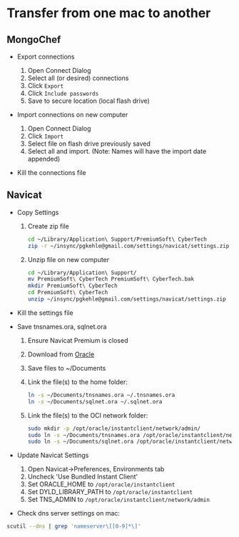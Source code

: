 
# Transfer from one mac to another

## MongoChef

* Export connections
  1. Open Connect Dialog
  1. Select all (or desired) connections
  1. Click `Export`
  1. Click `Include passwords`
  1. Save to secure location (local flash drive)
  
* Import connections on new computer
  1. Open Connect Dialog
  1. Click `Import`
  1. Select file on flash drive previously saved
  1. Select all and import.  (Note: Names will have the import date appended)
  
* Kill the connections file

## Navicat

* Copy Settings
  1. Create zip file

     ```bash
     cd ~/Library/Application\ Support/PremiumSoft\ CyberTech
     zip -r ~/insync/pgkehle@gmail.com/settings/navicat/settings.zip .
     ```
  1. Unzip file on new computer

     ```bash
     cd ~/Library/Application\ Support/
     mv PremiumSoft\ CyberTech PremiumSoft\ CyberTech.bak
     mkdir PremiumSoft\ CyberTech
     cd PremiumSoft\ CyberTech
     unzip ~/insync/pgkehle@gmail.com/settings/navicat/settings.zip
     ```

* Kill the settings file

* Save tnsnames.ora, sqlnet.ora
  1. Ensure Navicat Premium is closed
  1. Download from [Oracle](http://www.ncsu.edu/project/oraclenet/tns.html)
  1. Save files to ~/Documents
  1. Link the file(s) to the home folder:

     ```bash
     ln -s ~/Documents/tnsnames.ora ~/.tnsnames.ora
     ln -s ~/Documents/sqlnet.ora ~/.sqlnet.ora
     ```
  1. Link the file(s) to the OCI network folder:

     ```bash
     sudo mkdir -p /opt/oracle/instantclient/network/admin/
     sudo ln -s ~/Documents/tnsnames.ora /opt/oracle/instantclient/network/admin/
     sudo ln -s ~/Documents/sqlnet.ora /opt/oracle/instantclient/network/admin/
     ```
* Update Navicat Settings
  1. Open Navicat->Preferences, Environments tab
  1. Uncheck 'Use Bundled Instant Client'
  1. Set ORACLE_HOME to `/opt/oracle/instantclient`
  1. Set DYLD_LIBRARY_PATH to `/opt/oracle/instantclient`
  1. Set TNS_ADMIN to `/opt/oracle/instantclient/network/admin`

* Check dns server settings on mac:

```bash
scutil --dns | grep 'nameserver\[[0-9]*\]'
```
